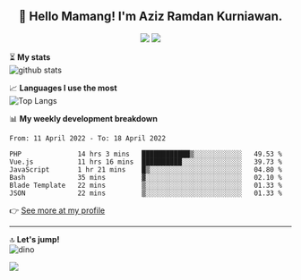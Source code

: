 <h2 align="center">👋 Hello Mamang! I'm Aziz Ramdan Kurniawan.</h2>  
<p align="center">
  <img src="https://komarev.com/ghpvc/?username=azizramdan">
  <img src="https://wakatime.com/badge/user/90056fa0-4c31-4eca-954e-2a3ac05896f9.svg">
</p>
    
⏳ **My stats**  
![github stats](https://github-readme-stats.vercel.app/api?username=azizramdan&show_icons=true&count_private=true&title_color=000&hide_border=true&hide_title=true)  

📈 **Languages I use the most**  
![Top Langs](https://github-readme-stats.vercel.app/api/top-langs/?username=azizramdan&layout=compact&langs_count=6&hide=tsql&hide_border=true&hide_title=true&exclude_repo=Futsal-Go,Futsal-Go-Admin,Sistem-Informasi-Sensus-Harian-Rawat-Inap)  

📊 **My weekly development breakdown**
<!--START_SECTION:waka-->

```text
From: 11 April 2022 - To: 18 April 2022

PHP              14 hrs 3 mins   ████████████▒░░░░░░░░░░░░   49.53 %
Vue.js           11 hrs 16 mins  ██████████░░░░░░░░░░░░░░░   39.73 %
JavaScript       1 hr 21 mins    █▒░░░░░░░░░░░░░░░░░░░░░░░   04.80 %
Bash             35 mins         ▓░░░░░░░░░░░░░░░░░░░░░░░░   02.10 %
Blade Template   22 mins         ▒░░░░░░░░░░░░░░░░░░░░░░░░   01.33 %
JSON             22 mins         ▒░░░░░░░░░░░░░░░░░░░░░░░░   01.33 %
```

<!--END_SECTION:waka-->
👉 [See more at my profile](https://wakatime.com/@azizramdan)
***
🔝 **Let's jump!**  
![dino](https://raw.githubusercontent.com/azizramdan/azizramdan/master/dino.gif)  

![](https://hit.yhype.me/github/profile?user_id=27954794)
